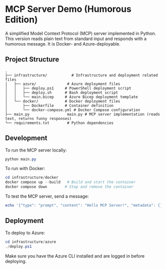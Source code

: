 # MCP Server Demo (Humorous Edition)

A simplified Model Context Protocol (MCP) server implemented in Python. This version reads plain text from standard input and responds with a humorous message. It is Docker- and Azure-deployable.

## Project Structure



```
.
├── infrastructure/           # Infrastructure and deployment related files
│   ├── azure/              # Azure deployment files
│   │   ├── deploy.ps1     # PowerShell deployment script
│   │   ├── deploy.sh      # Bash deployment script
│   │   └── main.bicep     # Azure Bicep deployment template
│   └── docker/            # Docker deployment files
│       ├── Dockerfile     # Container definition
│       └── docker-compose.yml # Docker Compose configuration
├── main.py                 main.py # MCP server implementation (reads text, returns funny responses)
└── requirements.txt        # Python dependencies
```

## Development

To run the MCP server locally:

```powershell
python main.py
```

To run with Docker:
```powershell
cd infrastructure/docker
docker compose up --build   # Build and start the container
docker compose down        # Stop and remove the container
```

To test the MCP server, send a message:
```powershell
echo '{"type": "prompt", "content": "Hello MCP Server!", "metadata": {}}' | docker compose exec -T mcp-server-demo python -u main.py
```

## Deployment

To deploy to Azure:

```powershell
cd infrastructure/azure
./deploy.ps1
```

Make sure you have the Azure CLI installed and are logged in before deploying.
